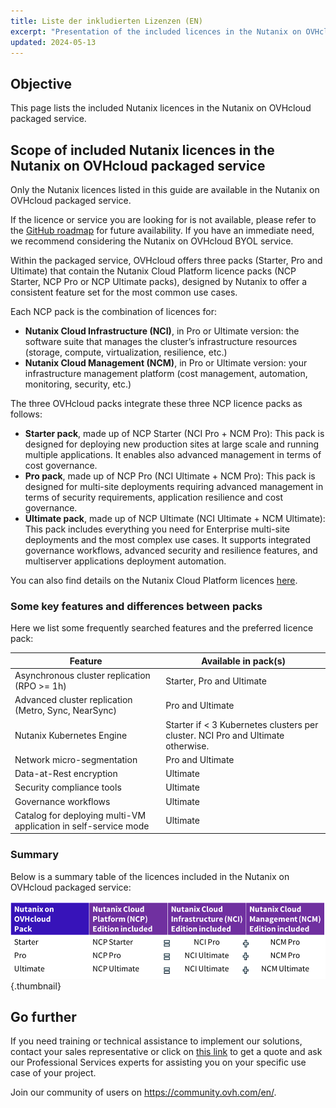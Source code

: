 ```yaml
---
title: Liste der inkludierten Lizenzen (EN)
excerpt: "Presentation of the included licences in the Nutanix on OVHcloud packaged service"
updated: 2024-05-13
---
```


## Objective

This page lists the included Nutanix licences in the Nutanix on OVHcloud packaged service.

## Scope of included Nutanix licences in the Nutanix on OVHcloud packaged service

Only the Nutanix licences listed in this guide are available in the Nutanix on OVHcloud packaged service.

If the licence or service you are looking for is not available, please refer to the [GitHub roadmap](https://github.com/orgs/ovh/projects/16/views/1?sliceBy%5Bvalue%5D=Nutanix+on+OVHcloud) for future availability. If you have an immediate need, we recommend considering the Nutanix on OVHcloud BYOL service.

Within the packaged service, OVHcloud offers three packs (Starter, Pro and Ultimate) that contain the Nutanix Cloud Platform licence packs (NCP Starter, NCP Pro or NCP Ultimate packs), designed by Nutanix to offer a consistent feature set for the most common use cases.

Each NCP pack is the combination of licences for:

- **Nutanix Cloud Infrastructure (NCI)**, in Pro or Ultimate version: the software suite that manages the cluster’s infrastructure resources (storage, compute, virtualization, resilience, etc.)
- **Nutanix Cloud Management (NCM)**, in Pro or Ultimate version: your infrastructure management platform (cost management, automation, monitoring, security, etc.)

The three OVHcloud packs integrate these three NCP licence packs as follows:

- **Starter pack**, made up of NCP Starter (NCI Pro + NCM Pro): This pack is designed for deploying new production sites at large scale and running multiple applications. It enables also advanced management in terms of cost governance.
- **Pro pack**, made up of NCP Pro (NCI Ultimate + NCM Pro): This pack is designed for multi-site deployments requiring advanced management in terms of security requirements, application resilience and cost governance.
- **Ultimate pack**, made up of NCP Ultimate (NCI Ultimate + NCM Ultimate): This pack includes everything you need for Enterprise multi-site deployments and the most complex use cases. It supports integrated governance workflows, advanced security and resilience features, and multiserver applications deployment automation.

You can also find details on the Nutanix Cloud Platform licences [here](https://www.nutanix.com/products/cloud-platform/software-options).

### Some key features and differences between packs

Here we list some frequently searched features and the preferred licence pack:

| Feature | Available in pack(s) |
|------------------|---------|
| Asynchronous cluster replication (RPO >= 1h) | Starter, Pro and Ultimate |
| Advanced cluster replication (Metro, Sync, NearSync) | Pro and Ultimate |
| Nutanix Kubernetes Engine | Starter if < 3 Kubernetes clusters per cluster. NCI Pro and Ultimate otherwise. |
| Network micro-segmentation | Pro and Ultimate |
| Data-at-Rest encryption | Ultimate |
| Security compliance tools | Ultimate |
| Governance workflows | Ultimate |
| Catalog for deploying multi-VM application in self-service mode | Ultimate |

### Summary

Below is a summary table of the licences included in the Nutanix on OVHcloud packaged service:

![Summary licences](images/recap.png){.thumbnail}

## Go further

If you need training or technical assistance to implement our solutions, contact your sales representative or click on [this link](/links/professional-services) to get a quote and ask our Professional Services experts for assisting you on your specific use case of your project.

Join our community of users on <https://community.ovh.com/en/>.

